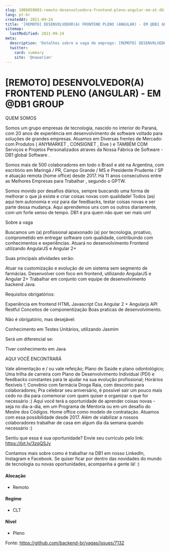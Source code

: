 ```yaml
---
slug: 1006859803-remoto-desenvolvedora-frontend-pleno-angular-em-at-db1-group
lang: pt-br
createdAt: 2021-09-24
title: '[REMOTO] DESENVOLVEDOR(A) FRONTEND PLENO (ANGULAR) - EM @DB1 GROUP - Vaga de Emprego'
sitemap:
  lastModified: 2021-09-24
meta:
  description: 'Detalhes sobre a vaga de emprego: [REMOTO] DESENVOLVEDOR(A) FRONTEND PLENO (ANGULAR) - EM @DB1 GROUP'
  twitter:
    card: summary
    site: '@nawarian'
---
```


# [REMOTO] DESENVOLVEDOR(A) FRONTEND PLENO (ANGULAR) - EM @DB1 GROUP

QUEM SOMOS

Somos um grupo empresas de tecnologia, nascido no interior do Paraná, com 20 anos de experiência em desenvolvimento de software voltado para soluções de grandes empresas. Atuamos em Diversas frentes de Mercado: com Produtos ( ANYMARKET , CONSIGNET , Eive ) e TAMBÉM COM Serviços e Projetos Personalizados atraves da Nossa Fábrica de Software - DB1 global Software .

Somos mais de 500 colaboradores em todo o Brasil e até na Argentina, com escritório em Maringá / PR, Campo Grande / MS e Presidente Prudente / SP e atuação remota (home office) desde 2017. Há 11 anos consecutivos entre as Melhores Empresas para Trabalhar , segundo o GPTW.

Somos movido por desafios diários, sempre buscando uma forma de melhorar o que já existe e criar coisas novas com qualidade! Todos (as) aqui tem autonomia e voz para dar feedbacks, testar coisas novas e ser parte dessa mudança. Aqui aprendemos uns com os outros diariamente, com um forte senso de tempo. DB1 é pra quem não quer ser mais um!

Sobre a vaga

Buscamos um (a) profissional apaixonado (a) por tecnologia, proativo, comprometido em entregar software com qualidade, contribuindo com conhecimentos e experiências. Atuará no desenvolvimento Frontend utilizando AngularJS e Angular 2+

Suas principais atividades serão:

Atuar na customização e evolução de um sistema sem segmento de farmácias.
Desenvolver com foco em frontend, utilizando AngularJS e Angular 2+
Trabalhar em conjunto com equipe de desenvolvimento backend Java.

Requisitos obrigatórios:

Experiência em frontend
HTML
Javascript
Css
Angular 2 +
Angularjs
API Restful
Conceitos de componentização
Boas praticas de desenvolvimento.

Não é obrigatório, mas desejável:

Conhecimento em Testes Unitários, utilizando Jasmim

Será um diferencial se:

Tiver conhecimento em Java

AQUI VOCÊ ENCONTRARÁ

Vale alimentação e / ou vale refeição;
Plano de Saúde e plano odontológico;
Uma trilha de carreira com Plano de Desenvolvimento Individual (PDI) e feedbacks constantes para te ajudar na sua evolução profissional;
Horários flexíveis !;
Convênio com farmácia Droga Raia, com desconto para colaboradores;
Pra celebrar seu aniversário, é possível sair um pouco mais cedo no dia para comemorar com quem quiser e organizar o que for necessário :)
Aqui você terá a oportunidade de aprender coisas novas - seja no dia-a-dia, em um Programa de Mentoria ou em um desafio do Mestre dos Códigos.
Home office como modelo de contratação. Atuamos com essa possibilidade desde 2017. Além de viabilizar a nossos colaboradores trabalhar de casa em algum dia da semana quando necessário :)

Sentiu que essa é sua oportunidade? Envie seu currículo pelo link: https://bit.ly/3zqQSJy

Contamos mais sobre como é trabalhar na DB1 em nosso LinkedIn, Instagram e Facebook. Se quiser ficar por dentro das novidades do mundo de tecnologia ou novas oportunidades, acompanha a gente lá! :)


#### Alocação
- Remoto

#### Regime
- CLT

#### Nível
- Pleno




Fonte: https://github.com/backend-br/vagas/issues/7132